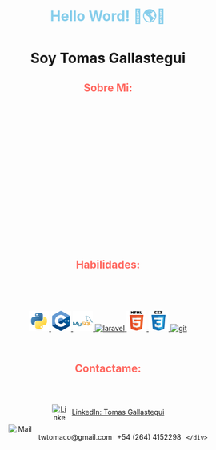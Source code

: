 <h1 align="center" style="color:#87CEEB">Hello Word! 👋🌎😂</h1> 
  <h1 align="center">Soy Tomas Gallastegui</h1>
<h2 align="center" style="color:#FF6961">Sobre Mi:</h2>
<div style="
        position: relative;
        left: 70vh;
        margin: 1.5vh;
        width: 550px;">
<h4 align="center" style="display: flex; justify-content: flex-start">⚫ En constante aprendizaje sobre nuevas tecnologias</h4>
<h4 align="center" style="display: flex; justify-content: flex-start">⚫ Estudiante en desarrollo de software</h4>
<h4 align="center" style="display: flex; justify-content: flex-start">⚫ Poseo facilidad de adaptacion en cualquier equipo, situacion y ambiente de trabajo</h4>
<h4 align="center" style="display: flex; justify-content: flex-start">⚫ Pasion por programar 💻, por la musica 🎸 y por resolver acertijos o problemas 🧩</h4>
</div>

<h2 align="center" style="color:#FF6961;  margin: 2vh">Habilidades:</h2>
<p align="center"> 
    <a href="https://www.python.org" target="_blank"> 
        <img src="https://raw.githubusercontent.com/devicons/devicon/master/icons/python/python-original.svg" alt="python" width="40" height="40"/> 
    </a> 
    <a href="https://isocpp.org/" target="_blank"> 
        <img src="https://raw.githubusercontent.com/devicons/devicon/master/icons/cplusplus/cplusplus-original.svg" alt="c++" width="40" height="40"/> 
    </a> 
    <a href="https://www.mysql.com/" target="_blank"> 
        <img src="https://raw.githubusercontent.com/devicons/devicon/master/icons/mysql/mysql-original-wordmark.svg" alt="sql" width="40" height="40"/> 
    </a> 
    <a href="https://laravel.com/" target="_blank"> 
        <img src="https://www.vectorlogo.zone/logos/laravel/laravel-icon.svg" alt="laravel" width="40" height="40"/> 
    </a> 
    <a href="https://www.w3.org/html/" target="_blank"> 
        <img src="https://raw.githubusercontent.com/devicons/devicon/master/icons/html5/html5-original-wordmark.svg" alt="html5" width="40" height="40"/> 
    </a> 
    <a href="https://www.w3schools.com/css/" target="_blank"> 
        <img src="https://raw.githubusercontent.com/devicons/devicon/master/icons/css3/css3-original-wordmark.svg" alt="css3" width="40" height="40"/> 
    </a> 
    <a href="https://git-scm.com/" target="_blank"> 
        <img src="https://www.vectorlogo.zone/logos/git-scm/git-scm-icon.svg" alt="git" width="40" height="40"/> 
    </a> 
</p>
<h2 align="center" style="color:#FF6961; margin: 1.5vh">Contactame:</h2>
<div align="center" style="display: flex; flex-direction: column; align-items: center; gap: 10px;">
    <div style="display: flex; align-items: center; gap: 10px;">
        <a  href="https://www.linkedin.com/in/tomas-gallastegui-90a373342/" target="_blank" style="display: flex; align-items: center;"> 
            <img align="center" src="https://cdn-icons-png.flaticon.com/512/174/174857.png" alt="LinkedIn" width="30" height="30"/> 
            <span style="margin-left: 10px;">LinkedIn: Tomas Gallastegui</span>
        </a>
    </div>
    <div style="display: flex; align-items: center; gap: 10px;">
        <img src="https://cdn-icons-png.flaticon.com/512/732/732026.png" alt="Mail" width="50" height="50"/>
        <span>twtomaco@gmail.com</span>
        <span>+54 (264) 4152298</span>

    </div>
</div>
